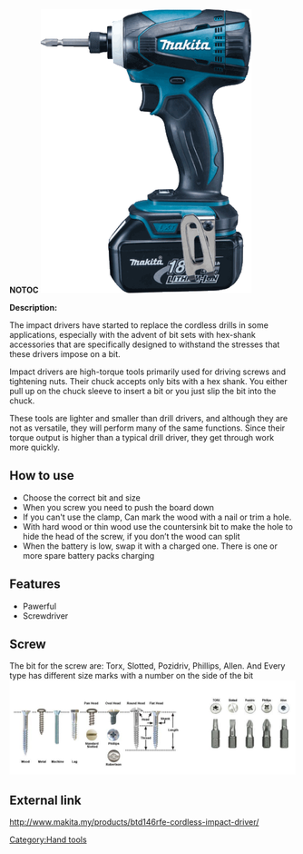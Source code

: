 __NOTOC__ ![](/assets/images/Makita-DTD146.png
"Makita-DTD146.png")

**Description:**

The impact drivers have started to replace the cordless drills in some
applications, especially with the advent of bit sets with hex-shank
accessories that are specifically designed to withstand the stresses
that these drivers impose on a bit.

Impact drivers are high-torque tools primarily used for driving screws
and tightening nuts. Their chuck accepts only bits with a hex shank. You
either pull up on the chuck sleeve to insert a bit or you just slip the
bit into the chuck.

These tools are lighter and smaller than drill drivers, and although
they are not as versatile, they will perform many of the same functions.
Since their torque output is higher than a typical drill driver, they
get through work more quickly.

## How to use

  - Choose the correct bit and size
  - When you screw you need to push the board down
  - If you can't use the clamp, Can mark the wood with a nail or trim a
    hole.
  - With hard wood or thin wood use the countersink bit to make the hole
    to hide the head of the screw, if you don’t the wood can split
  - When the battery is low, swap it with a charged one. There is one or
    more spare battery packs charging

## Features

  - Pawerful
  - Screwdriver

## Screw

The bit for the screw are: Torx, Slotted, Pozidriv, Phillips, Allen. And
Every type has different size marks with a number on the side of the bit
![](/assets/images/Screws.png "File:Screws.png")

## External link

<http://www.makita.my/products/btd146rfe-cordless-impact-driver/>

[Category:Hand tools](Category:Hand_tools "wikilink")